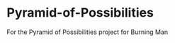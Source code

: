 Pyramid-of-Possibilities
========================

For the Pyramid of Possibilities project for Burning Man
